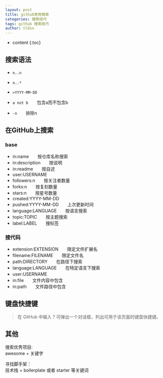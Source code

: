 ```yaml
---
layout: post
title: github常用搜索
categories: 搜索技巧
tags: github 搜索技巧
author: tldsn
---
```


* content
{:toc}

## 搜索语法

* `n..n`　　
* `n..*`

* `>YYYY-MM-DD`

* `a not b`　　包含a而不包含b　　

* `-n`　　排除n

## 在GitHub上搜索
 
### base

  * in:name　　按仓库名称搜索
  * in:description　　按说明
  * in:readme　　按自述
  * user:USERNAME
  * followers:n　　按关注者数量
  * forks:n　　按复刻数量
  * stars:n　　按星号数量
  * created:YYYY-MM-DD
  * pushed:YYYY-MM-DD　　上次更新时间
  * language:LANGUAGE　　按语言搜索
  * topic:TOPIC　　按主题搜索
  * label:LABEL　　搜标签

### 搜代码

  * extension:EXTENSION　　限定文件扩展名
  * filename:FILENAME　　限定文件名
  * path:DIRECTORY　　在路径下搜索
  * language:LANGUAGE　　在特定语言下搜索
  * user:USERNAME　　
  * in:file　　文件内容中包含
  * in:path　　文件路径中包含


## 键盘快捷键

>在 GitHub 中输入 ? 可弹出一个对话框，列出可用于该页面的键盘快捷键。

## 其他

搜索优秀项目:  
awesome + 关键字

寻找脚手架：  
技术栈 + boilerplate 或者 starter 等关键词
